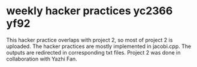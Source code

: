 # weekly hacker practices yc2366 yf92
This hacker practice overlaps with project 2, so most of project 2 is uploaded. The hacker practices are mostly implemented in jacobi.cpp. The outputs are redirected in corresponding txt files.
Project 2 was done in collaboration with Yazhi Fan.
